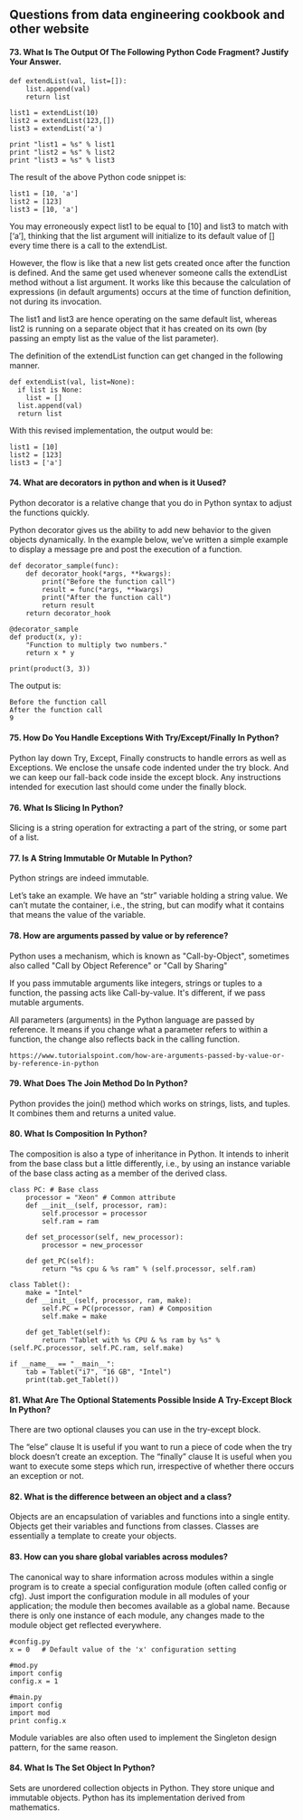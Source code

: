 ## Questions from data engineering cookbook and other website
#### 73. What Is The Output Of The Following Python Code Fragment? Justify Your Answer.
```
def extendList(val, list=[]):
    list.append(val)
    return list

list1 = extendList(10)
list2 = extendList(123,[])
list3 = extendList('a')

print "list1 = %s" % list1
print "list2 = %s" % list2
print "list3 = %s" % list3
```
The result of the above Python code snippet is: 
```
list1 = [10, 'a']
list2 = [123]
list3 = [10, 'a']
```
You may erroneously expect list1 to be equal to [10] and list3 to match with [‘a’], thinking that the list argument will initialize to its default value of [] every time there is a call to the extendList.

However, the flow is like that a new list gets created once after the function is defined. And the same get used whenever someone calls the extendList method without a list argument. It works like this because the calculation of expressions (in default arguments) occurs at the time of function definition, not during its invocation.

The list1 and list3 are hence operating on the same default list, whereas list2 is running on a separate object that it has created on its own (by passing an empty list as the value of the list parameter).

The definition of the extendList function can get changed in the following manner.

```
def extendList(val, list=None):
  if list is None:
    list = []
  list.append(val)
  return list
```
With this revised implementation, the output would be:
```
list1 = [10]
list2 = [123]
list3 = ['a']
```

#### 74. What are decorators in python and when is it Uused?

Python decorator is a relative change that you do in Python syntax to adjust the functions quickly.

Python decorator gives us the ability to add new behavior to the given objects dynamically. In the example below, we’ve written a simple example to display a message pre and post the execution of a function.

```
def decorator_sample(func):
    def decorator_hook(*args, **kwargs):
        print("Before the function call")
        result = func(*args, **kwargs)
        print("After the function call")
        return result
    return decorator_hook

@decorator_sample
def product(x, y):
    "Function to multiply two numbers."
    return x * y

print(product(3, 3))
```

The output is: 
```
Before the function call
After the function call
9
```

#### 75. How Do You Handle Exceptions With Try/Except/Finally In Python?

Python lay down Try, Except, Finally constructs to handle errors as well as Exceptions. We enclose the unsafe code indented under the try block. And we can keep our fall-back code inside the except block. Any instructions intended for execution last should come under the finally block.

#### 76. What Is Slicing In Python?

Slicing is a string operation for extracting a part of the string, or some part of a list. 

#### 77. Is A String Immutable Or Mutable In Python?

Python strings are indeed immutable.

Let’s take an example. We have an “str” variable holding a string value. We can’t mutate the container, i.e., the string, but can modify what it contains that means the value of the variable.

#### 78. How are arguments passed by value or by reference?

Python uses a mechanism, which is known as "Call-by-Object", sometimes also called "Call by Object Reference" or "Call by Sharing"

If you pass immutable arguments like integers, strings or tuples to a function, the passing acts like Call-by-value. It's different, if we pass mutable arguments.

All parameters (arguments) in the Python language are passed by reference. It means if you change what a parameter refers to within a function, the change also reflects back in the calling function.
```
https://www.tutorialspoint.com/how-are-arguments-passed-by-value-or-by-reference-in-python
```

#### 79. What Does The Join Method Do In Python?

Python provides the join() method which works on strings, lists, and tuples. It combines them and returns a united value.

#### 80. What Is Composition In Python?

The composition is also a type of inheritance in Python. It intends to inherit from the base class but a little differently, i.e., by using an instance variable of the base class acting as a member of the derived class.

```
class PC: # Base class
    processor = "Xeon" # Common attribute
    def __init__(self, processor, ram):
        self.processor = processor
        self.ram = ram

    def set_processor(self, new_processor):
        processor = new_processor

    def get_PC(self):
        return "%s cpu & %s ram" % (self.processor, self.ram)

class Tablet():
    make = "Intel"
    def __init__(self, processor, ram, make):
        self.PC = PC(processor, ram) # Composition
        self.make = make

    def get_Tablet(self):
        return "Tablet with %s CPU & %s ram by %s" % (self.PC.processor, self.PC.ram, self.make)

if __name__ == "__main__":
    tab = Tablet("i7", "16 GB", "Intel")
    print(tab.get_Tablet())
```

#### 81. What Are The Optional Statements Possible Inside A Try-Except Block In Python?

There are two optional clauses you can use in the try-except block.

The “else” clause
It is useful if you want to run a piece of code when the try block doesn’t create an exception.
The “finally” clause
It is useful when you want to execute some steps which run, irrespective of whether there occurs an exception or not.

#### 82. What is the difference between an object and a class?

Objects are an encapsulation of variables and functions into a single entity. Objects get their variables and functions from classes. Classes are essentially a template to create your objects.

#### 83. How can you share global variables across modules?

The canonical way to share information across modules within a single program is to create a special configuration module (often called config or cfg). Just import the configuration module in all modules of your application; the module then becomes available as a global name. Because there is only one instance of each module, any changes made to the module object get reflected everywhere.
```
#config.py
x = 0   # Default value of the 'x' configuration setting

#mod.py
import config
config.x = 1

#main.py
import config
import mod
print config.x
```

Module variables are also often used to implement the Singleton design pattern, for the same reason.

#### 84. What Is The Set Object In Python?

Sets are unordered collection objects in Python. They store unique and immutable objects. Python has its implementation derived from mathematics.
